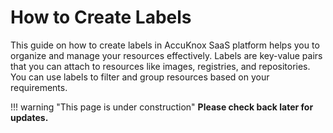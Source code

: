# How to Create Labels

This guide on how to create labels in AccuKnox SaaS platform helps you to organize and manage your resources effectively. Labels are key-value pairs that you can attach to resources like images, registries, and repositories. You can use labels to filter and group resources based on your requirements.

!!! warning "This page is under construction"
    **Please check back later for updates.**